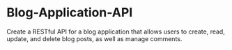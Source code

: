 # Blog-Application-API
Create a RESTful API for a blog application that allows users to create, read, update, and delete blog posts, as well as manage comments. 
